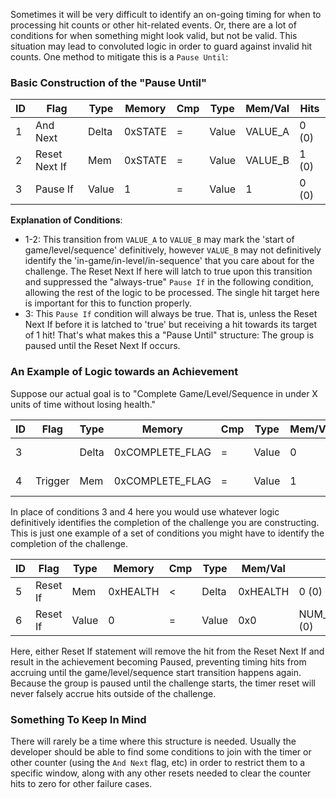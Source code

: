 Sometimes it will be very difficult to identify an on-going timing for when to processing hit counts or other hit-related events. Or, there are a lot of conditions for when something might look valid, but not be valid. This situation may lead to convoluted logic in order to guard against invalid hit counts. One method to mitigate this is a `Pause Until`:

### Basic Construction of the "Pause Until"

| ID  | Flag          | Type  | Memory  | Cmp | Type  | Mem/Val | Hits  |
| --- | ------------- | ----- | ------- | --- | ----- | ------- | ----- |
| 1   | And Next      | Delta | 0xSTATE | =   | Value | VALUE_A | 0 (0) |
| 2   | Reset Next If | Mem   | 0xSTATE | =   | Value | VALUE_B | 1 (0) |
| 3   | Pause If      | Value | 1       | =   | Value | 1       | 0 (0) |

**Explanation of Conditions**:

- 1-2: This transition from `VALUE_A` to `VALUE_B` may mark the 'start of game/level/sequence' definitively, however `VALUE_B` may not definitively identify the 'in-game/in-level/in-sequence' that you care about for the challenge. The Reset Next If here will latch to true upon this transition and suppressed the "always-true" `Pause If` in the following condition, allowing the rest of the logic to be processed. The single hit target here is important for this to function properly.
- 3: This `Pause If` condition will always be true. That is, unless the Reset Next If before it is latched to 'true' but receiving a hit towards its target of 1 hit! That's what makes this a "Pause Until" structure: The group is paused until the Reset Next If occurs.

### An Example of Logic towards an Achievement

Suppose our actual goal is to "Complete Game/Level/Sequence in under X units of time without losing health."

| ID  | Flag    | Type  | Memory          | Cmp | Type  | Mem/Val | Hits  |
| --- | ------- | ----- | --------------- | --- | ----- | ------- | ----- |
| 3   |         | Delta | 0xCOMPLETE_FLAG | =   | Value | 0       | 0 (0) |
| 4   | Trigger | Mem   | 0xCOMPLETE_FLAG | =   | Value | 1       | 0 (0) |

In place of conditions 3 and 4 here you would use whatever logic definitively identifies the completion of the challenge you are constructing. This is just one example of a set of conditions you might have to identify the completion of the challenge.

| ID  | Flag     | Type  | Memory   | Cmp | Type  | Mem/Val  | Hits                           |
| --- | -------- | ----- | -------- | --- | ----- | -------- | ------------------------------ |
| 5   | Reset If | Mem   | 0xHEALTH | <   | Delta | 0xHEALTH | 0 (0)                          |
| 6   | Reset If | Value | 0        | =   | Value | 0x0      | NUM_FRAMES_EQUAL_TO_TIME_X (0) |

Here, either Reset If statement will remove the hit from the Reset Next If and result in the achievement becoming Paused, preventing timing hits from accruing until the game/level/sequence start transition happens again. Because the group is paused until the challenge starts, the timer reset will never falsely accrue hits outside of the challenge.

### Something To Keep In Mind

There will rarely be a time where this structure is needed. Usually the developer should be able to find some conditions to join with the timer or other counter (using the `And Next` flag, etc) in order to restrict them to a specific window, along with any other resets needed to clear the counter hits to zero for other failure cases.
